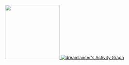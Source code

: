 <div align="center">
  <a href="https://github.com/Backendeng">
   <img height="180em" src="https://github-readme-stats.vercel.app/api/top-langs/?username=Backendeng&layout=compact&langs_count=10&theme=dark"/>
   <img alt="dreamlancer's Activity Graph" src="https://activity-graph.herokuapp.com/graph?username=Backendeng&bg_color=1c292E&color=a7e729&line=e729c7&point=FFFFFF&hide_border=true" /> 
  </a>
</div>
